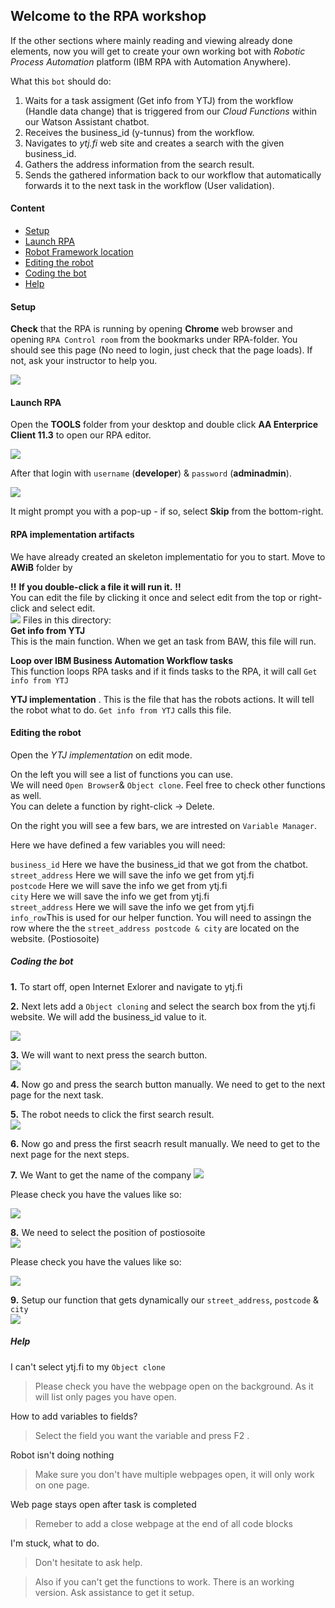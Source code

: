 ## Welcome to the RPA workshop
If the other sections where mainly reading and viewing already done elements, now you will get to create your own working bot with _Robotic Process Automation_ platform (IBM RPA with Automation Anywhere).  

What this ``bot`` should do:
1. Waits for a task assigment (Get info from YTJ) from the workflow (Handle data change) that is triggered from our _Cloud Functions_ within our Watson Assistant chatbot.
2. Receives the business_id (y-tunnus) from the workflow.
3. Navigates to _ytj.fi_ web site and creates a search with the given business_id.
4. Gathers the address information from the search result.
5. Sends the gathered information back to our workflow that automatically forwards it to the next task in the workflow (User validation).

#### Content
- [Setup](#setup)
- [Launch RPA](#launch-rpa)
- [Robot Framework location](#robot-framework-location)
- [Editing the robot](#editing-the-robot) 
- [Coding the bot](#coding-the-bot) 
- [Help](#help)

#### Setup
**Check** that the RPA is running by opening __Chrome__ web browser and opening ``RPA Control room`` from the bookmarks under RPA-folder. You should see this page (No need to login, just check that the page loads). If not, ask your instructor to help you.

![](./images/RPA_ControlRoom.png)  

#### Launch RPA
Open the __TOOLS__ folder from your desktop and double click __AA Enterprice Client 11.3__ to open our RPA editor.

![](./images/RPA_Launch.png)

After that login  with ``username`` (__developer__) & ``password`` (__adminadmin__).

![](./images/RPA_Login.png)   

It might prompt you with a pop-up - if so, select __Skip__ from the bottom-right. 


#### RPA implementation artifacts
We have already created an skeleton implementatio for you to start. Move to __AWiB__ folder by 

**!!** **If you double-click a file it will run it.**  **!!**  
You can edit the file by clicking it once and select edit from the top or right-click and select edit.  
![](./images/Framework_location.png)
Files in this directory:  
**Get info from YTJ**   
This is the main function. When we get an task from BAW, this file will run.  

**Loop over IBM Business Automation Workflow tasks**  
This function loops RPA tasks and if it finds tasks to the RPA, it will call ``Get info from YTJ``  

**YTJ implementation** . 
This is the file that has the robots actions. It will tell the robot what to do. ``Get info from YTJ`` calls this file.  


#### Editing the robot
Open the _YTJ implementation_ on edit mode.  

On the left you will see a list of functions you can use.  
We will need ``Open Browser``& ``Object clone``. Feel free to check other functions as well.  
You can delete a function by right-click -> Delete.  

On the right you will see a few bars, we are intrested on ``Variable Manager``.   

Here we have defined a few variables you will need:  

``business_id`` Here we have the business_id that we got from the chatbot.  
``street_address`` Here we will save the info we get from ytj.fi    
``postcode`` Here we will save the info we get from ytj.fi  
``city`` Here we will save the info we get from ytj.fi  
``street_address`` Here we will save the info we get from ytj.fi  
``info_row``This is used for our helper function. You will need to assingn the row where the the ``street_address postcode & city`` are located on the website. (Postiosoite)
   
##### Coding the bot
__1.__ To start off, open Internet Exlorer and navigate to ytj.fi  

__2.__ Next lets add a ``Object cloning`` and select the search box from the ytj.fi website. We will add the business_id value to it.

![](./images/select_searchBar.gif)

__3.__ We will want to next press the search button.  
![](./images/pressSearch.gif)  

__4.__ Now go and press the search button manually. We need to get to the next page for the next task.

__5.__ The robot needs to click the first search result.  
![](./images/clickFirstLink.gif)  

__6.__ Now go and press the first seacrh result manually. We need to get to the next page for the next steps.

__7.__ We Want to get the name of the company
![](./images/selectName.gif)

Please check you have the values like so:  

  
![](./images/nameValues.png)   


__8.__ We need to select the position of postiosoite  
![](./images/selectPostiosoite.gif)  

Please check you have the values like so:  
  
  
![](./images/postiosoiteValues.png)  

__9.__ Setup our function that gets dynamically our ``street_address``, ``postcode`` & ``city``  
![](./images/setupFunction.gif)

##### Help
I can't select ytj.fi to my ``Object clone``   
> Please check you have the webpage open on the background. As it will list only pages you have open.  

How to add variables to fields?  
> Select the field you want the variable and press F2 . 

Robot isn't doing nothing  
> Make sure you don't have multiple webpages open, it will only work on one page.  

Web page stays open after task is completed  
> Remeber to add a close webpage at the end of all code blocks  

I'm stuck, what to do.  
> Don't hesitate to ask help.   

> Also if you can't get the functions to work. There is an working version. Ask assistance to get it setup.  
